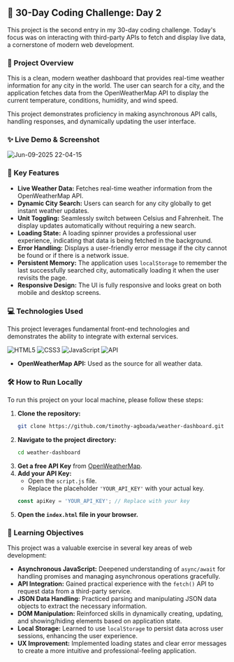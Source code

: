 ## 🚀 30-Day Coding Challenge: Day 2

This project is the second entry in my 30-day coding challenge. Today's focus was on interacting with third-party APIs to fetch and display live data, a cornerstone of modern web development.

### 📖 Project Overview

This is a clean, modern weather dashboard that provides real-time weather information for any city in the world. The user can search for a city, and the application fetches data from the OpenWeatherMap API to display the current temperature, conditions, humidity, and wind speed.

This project demonstrates proficiency in making asynchronous API calls, handling responses, and dynamically updating the user interface.

### ✨ Live Demo & Screenshot
![Jun-09-2025 22-04-15](https://github.com/user-attachments/assets/2d27aedb-693a-4bd4-9890-444272ec013a)


### 🌟 Key Features

* **Live Weather Data:** Fetches real-time weather information from the OpenWeatherMap API.
* **Dynamic City Search:** Users can search for any city globally to get instant weather updates.
* **Unit Toggling:** Seamlessly switch between Celsius and Fahrenheit. The display updates automatically without requiring a new search.
* **Loading State:** A loading spinner provides a professional user experience, indicating that data is being fetched in the background.
* **Error Handling:** Displays a user-friendly error message if the city cannot be found or if there is a network issue.
* **Persistent Memory:** The application uses `localStorage` to remember the last successfully searched city, automatically loading it when the user revisits the page.
* **Responsive Design:** The UI is fully responsive and looks great on both mobile and desktop screens.

### 💻 Technologies Used

This project leverages fundamental front-end technologies and demonstrates the ability to integrate with external services.

![HTML5](https://img.shields.io/badge/html5-%23E34F26.svg?style=for-the-badge&logo=html5&logoColor=white)
![CSS3](https://img.shields.io/badge/css3-%231572B6.svg?style=for-the-badge&logo=css3&logoColor=white)
![JavaScript](https://img.shields.io/badge/javascript-%23323330.svg?style=for-the-badge&logo=javascript&logoColor=%23F7DF1E)
![API](https://img.shields.io/badge/API-%23000000.svg?style=for-the-badge&logo=databricks&logoColor=white)

* **OpenWeatherMap API:** Used as the source for all weather data.

### 🛠️ How to Run Locally

To run this project on your local machine, please follow these steps:

1.  **Clone the repository:**
    ```bash
    git clone https://github.com/timothy-agboada/weather-dashboard.git
    ```
2.  **Navigate to the project directory:**
    ```bash
    cd weather-dashboard
    ```
3.  **Get a free API Key** from [OpenWeatherMap](https://openweathermap.org/appid).
4.  **Add your API Key:**
    * Open the `script.js` file.
    * Replace the placeholder `'YOUR_API_KEY'` with your actual key.
    ```javascript
    const apiKey = 'YOUR_API_KEY'; // Replace with your key
    ```
5.  **Open the `index.html` file in your browser.**

### 🎯 Learning Objectives

This project was a valuable exercise in several key areas of web development:

* **Asynchronous JavaScript:** Deepened understanding of `async/await` for handling promises and managing asynchronous operations gracefully.
* **API Integration:** Gained practical experience with the `fetch()` API to request data from a third-party service.
* **JSON Data Handling:** Practiced parsing and manipulating JSON data objects to extract the necessary information.
* **DOM Manipulation:** Reinforced skills in dynamically creating, updating, and showing/hiding elements based on application state.
* **Local Storage:** Learned to use `localStorage` to persist data across user sessions, enhancing the user experience.
* **UX Improvement:** Implemented loading states and clear error messages to create a more intuitive and professional-feeling application.

